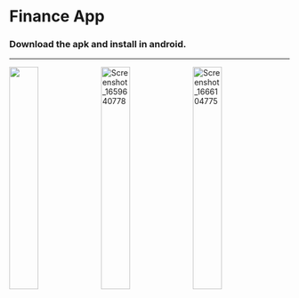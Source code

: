 <h1>Finance App</h1>

<h3>
Download the apk and install in android. 
</h3>
<p>
</p>
<hr>
<div style = ""> 
<img src="![photo_2024-04-13_08-06-53](https://github.com/2019331012/350lllll/assets/62371000/5429f2e8-c00d-4bbb-939c-3551093e37a9)" alt="" width="32%"/>
<img src="https://user-images.githubusercontent.com/102475069/196633092-f933f964-5930-4686-8ce8-9e702ebfb1b7.png" alt="Screenshot_1659640778" width="32%"/>
<img src="https://user-images.githubusercontent.com/102475069/196633198-ff6e1bdd-cad5-4085-b9d1-df5bd793f971.png" alt="Screenshot_1666104775" width="32%"/>
</div>
